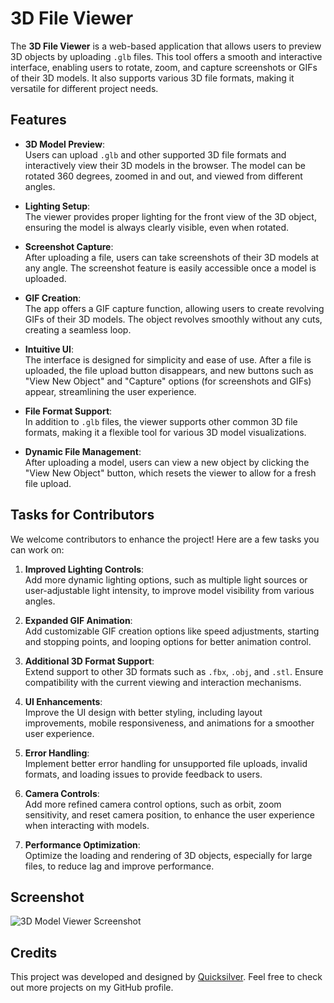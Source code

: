 # 3D File Viewer

The **3D File Viewer** is a web-based application that allows users to preview 3D objects by uploading `.glb` files. This tool offers a smooth and interactive interface, enabling users to rotate, zoom, and capture screenshots or GIFs of their 3D models. It also supports various 3D file formats, making it versatile for different project needs.

## Features

- **3D Model Preview**:  
  Users can upload `.glb` and other supported 3D file formats and interactively view their 3D models in the browser. The model can be rotated 360 degrees, zoomed in and out, and viewed from different angles.

- **Lighting Setup**:  
  The viewer provides proper lighting for the front view of the 3D object, ensuring the model is always clearly visible, even when rotated.

- **Screenshot Capture**:  
  After uploading a file, users can take screenshots of their 3D models at any angle. The screenshot feature is easily accessible once a model is uploaded.

- **GIF Creation**:  
  The app offers a GIF capture function, allowing users to create revolving GIFs of their 3D models. The object revolves smoothly without any cuts, creating a seamless loop.

- **Intuitive UI**:  
  The interface is designed for simplicity and ease of use. After a file is uploaded, the file upload button disappears, and new buttons such as "View New Object" and "Capture" options (for screenshots and GIFs) appear, streamlining the user experience.

- **File Format Support**:  
  In addition to `.glb` files, the viewer supports other common 3D file formats, making it a flexible tool for various 3D model visualizations.

- **Dynamic File Management**:  
  After uploading a model, users can view a new object by clicking the "View New Object" button, which resets the viewer to allow for a fresh file upload.

## Tasks for Contributors

We welcome contributors to enhance the project! Here are a few tasks you can work on:

1. **Improved Lighting Controls**:  
   Add more dynamic lighting options, such as multiple light sources or user-adjustable light intensity, to improve model visibility from various angles.

2. **Expanded GIF Animation**:  
   Add customizable GIF creation options like speed adjustments, starting and stopping points, and looping options for better animation control.

3. **Additional 3D Format Support**:  
   Extend support to other 3D formats such as `.fbx`, `.obj`, and `.stl`. Ensure compatibility with the current viewing and interaction mechanisms.

4. **UI Enhancements**:  
   Improve the UI design with better styling, including layout improvements, mobile responsiveness, and animations for a smoother user experience.

5. **Error Handling**:  
   Implement better error handling for unsupported file uploads, invalid formats, and loading issues to provide feedback to users.

6. **Camera Controls**:  
   Add more refined camera control options, such as orbit, zoom sensitivity, and reset camera position, to enhance the user experience when interacting with models.

7. **Performance Optimization**:  
   Optimize the loading and rendering of 3D objects, especially for large files, to reduce lag and improve performance.

## Screenshot

![3D Model Viewer Screenshot](https://github.com/user-attachments/assets/2d4c0810-262e-484e-88a1-5ba68d459242)

## Credits

This project was developed and designed by [Quicksilver](https://github.com/Quicksilver-lab). Feel free to check out more projects on my GitHub profile.

